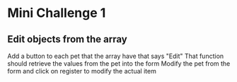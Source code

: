 # Mini Challenge 1

## Edit objects from the array

Add a button to each pet that the array have that says "Edit"
That function should retrieve the values from the pet into the form
Modify the pet from the form and click on register to modify 
the actual item